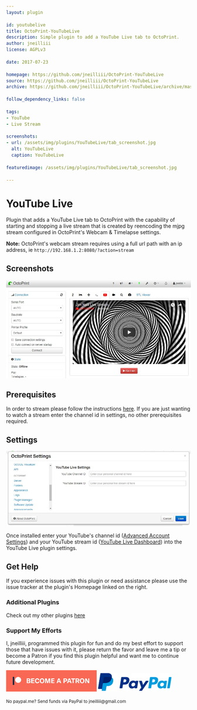 ```yaml
---
layout: plugin

id: youtubelive
title: OctoPrint-YouTubeLive
description: Simple plugin to add a YouTube Live tab to OctoPrint.
author: jneilliii
license: AGPLv3

date: 2017-07-23

homepage: https://github.com/jneilliii/OctoPrint-YouTubeLive
source: https://github.com/jneilliii/OctoPrint-YouTubeLive
archive: https://github.com/jneilliii/OctoPrint-YouTubeLive/archive/master.zip

follow_dependency_links: false

tags:
- YouTube
- Live Stream

screenshots:
- url: /assets/img/plugins/YouTubeLive/tab_screenshot.jpg
  alt: YouTubeLive
  caption: YouTubeLive

featuredimage: /assets/img/plugins/YouTubeLive/tab_screenshot.jpg

---
```


# YouTube Live

Plugin that adds a YouTube Live tab to OctoPrint with the capability of starting and stopping a live stream that is created by reencoding the mjpg stream configured in OctoPrint's Webcam & Timelapse settings.

**Note:** OctoPrint's webcam stream requires using a full url path with an ip address, ie `http://192.168.1.2:8080/?action=stream` 

## Screenshots

![screenshot](/assets/img/plugins/YouTubeLive/tab_screenshot.jpg)

## Prerequisites

In order to stream please follow the instructions [here](https://github.com/jneilliii/OctoPrint-YouTubeLive/blob/master/docker_instructions.md).  If you are just wanting to watch a stream enter the channel id in settings, no other prerequisites required.

## Settings

![screenshot](/assets/img/plugins/YouTubeLive/settings_screenshot.jpg)

Once installed enter your YouTube's channel id ([Advanced Account Settings](https://www.youtube.com/account_advanced)) and your YouTube stream id ([YouTube Live Dashboard](https://www.youtube.com/live_dashboard)) into the YouTube Live plugin settings.

## Get Help

If you experience issues with this plugin or need assistance please use the issue tracker at the plugin's Homepage linked on the right.

### Additional Plugins

Check out my other plugins [here](https://plugins.octoprint.org/by_author/#jneilliii)

### Support My Efforts
I, jneilliii, programmed this plugin for fun and do my best effort to support those that have issues with it, please return the favor and leave me a tip or become a Patron if you find this plugin helpful and want me to continue future development.

[![Patreon](/assets/img/plugins/YouTubeLive/patreon-with-text-new.png)](https://www.patreon.com/jneilliii) [![paypal](/assets/img/plugins/YouTubeLive/paypal-with-text.png)](https://paypal.me/jneilliii)

<small>No paypal.me? Send funds via PayPal to jneilliii&#64;gmail&#46;com</small>

